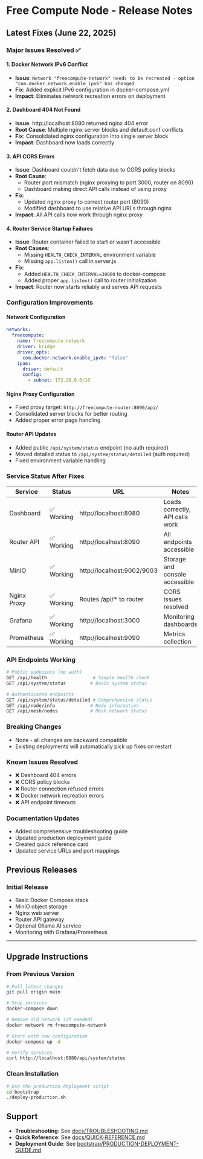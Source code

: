 # Free Compute Node - Release Notes

## Latest Fixes (June 22, 2025)

### Major Issues Resolved ✅

#### 1. Docker Network IPv6 Conflict
- **Issue**: `Network "freecompute-network" needs to be recreated - option "com.docker.network.enable_ipv6" has changed`
- **Fix**: Added explicit IPv6 configuration in docker-compose.yml
- **Impact**: Eliminates network recreation errors on deployment

#### 2. Dashboard 404 Not Found
- **Issue**: http://localhost:8080 returned nginx 404 error
- **Root Cause**: Multiple nginx server blocks and default.conf conflicts
- **Fix**: Consolidated nginx configuration into single server block
- **Impact**: Dashboard now loads correctly

#### 3. API CORS Errors
- **Issue**: Dashboard couldn't fetch data due to CORS policy blocks
- **Root Cause**: 
  - Router port mismatch (nginx proxying to port 3000, router on 8090)
  - Dashboard making direct API calls instead of using proxy
- **Fix**: 
  - Updated nginx proxy to correct router port (8090)
  - Modified dashboard to use relative API URLs through nginx
- **Impact**: All API calls now work through nginx proxy

#### 4. Router Service Startup Failures
- **Issue**: Router container failed to start or wasn't accessible
- **Root Causes**: 
  - Missing `HEALTH_CHECK_INTERVAL` environment variable
  - Missing `app.listen()` call in server.js
- **Fix**: 
  - Added `HEALTH_CHECK_INTERVAL=30000` to docker-compose
  - Added proper `app.listen()` call to router initialization
- **Impact**: Router now starts reliably and serves API requests

### Configuration Improvements

#### Network Configuration
```yaml
networks:
  freecompute:
    name: freecompute-network
    driver: bridge
    driver_opts:
      com.docker.network.enable_ipv6: "false"
    ipam:
      driver: default
      config:
        - subnet: 172.20.0.0/16
```

#### Nginx Proxy Configuration
- Fixed proxy target: `http://freecompute-router:8090/api/`
- Consolidated server blocks for better routing
- Added proper error page handling

#### Router API Updates
- Added public `/api/system/status` endpoint (no auth required)
- Moved detailed status to `/api/system/status/detailed` (auth required)
- Fixed environment variable handling

### Service Status After Fixes

| Service | Status | URL | Notes |
|---------|--------|-----|-------|
| Dashboard | ✅ Working | http://localhost:8080 | Loads correctly, API calls work |
| Router API | ✅ Working | http://localhost:8090 | All endpoints accessible |
| MinIO | ✅ Working | http://localhost:9002/9003 | Storage and console accessible |
| Nginx Proxy | ✅ Working | Routes /api/* to router | CORS issues resolved |
| Grafana | ✅ Working | http://localhost:3000 | Monitoring dashboards |
| Prometheus | ✅ Working | http://localhost:9090 | Metrics collection |

### API Endpoints Working

```bash
# Public endpoints (no auth)
GET /api/health                 # Simple health check
GET /api/system/status         # Basic system status

# Authenticated endpoints
GET /api/system/status/detailed # Comprehensive status
GET /api/node/info             # Node information
GET /api/mesh/nodes            # Mesh network status
```

### Breaking Changes
- None - all changes are backward compatible
- Existing deployments will automatically pick up fixes on restart

### Known Issues Resolved
- ❌ Dashboard 404 errors
- ❌ CORS policy blocks
- ❌ Router connection refused errors
- ❌ Docker network recreation errors
- ❌ API endpoint timeouts

### Documentation Updates
- Added comprehensive troubleshooting guide
- Updated production deployment guide
- Created quick reference card
- Updated service URLs and port mappings

## Previous Releases

### Initial Release
- Basic Docker Compose stack
- MinIO object storage
- Nginx web server
- Router API gateway
- Optional Ollama AI service
- Monitoring with Grafana/Prometheus

---

## Upgrade Instructions

### From Previous Version
```bash
# Pull latest changes
git pull origin main

# Stop services
docker-compose down

# Remove old network (if needed)
docker network rm freecompute-network

# Start with new configuration
docker-compose up -d

# Verify services
curl http://localhost:8080/api/system/status
```

### Clean Installation
```bash
# Use the production deployment script
cd bootstrap
./deploy-production.sh
```

## Support

- **Troubleshooting**: See [docs/TROUBLESHOOTING.md](docs/TROUBLESHOOTING.md)
- **Quick Reference**: See [docs/QUICK-REFERENCE.md](docs/QUICK-REFERENCE.md)
- **Deployment Guide**: See [bootstrap/PRODUCTION-DEPLOYMENT-GUIDE.md](bootstrap/PRODUCTION-DEPLOYMENT-GUIDE.md)
